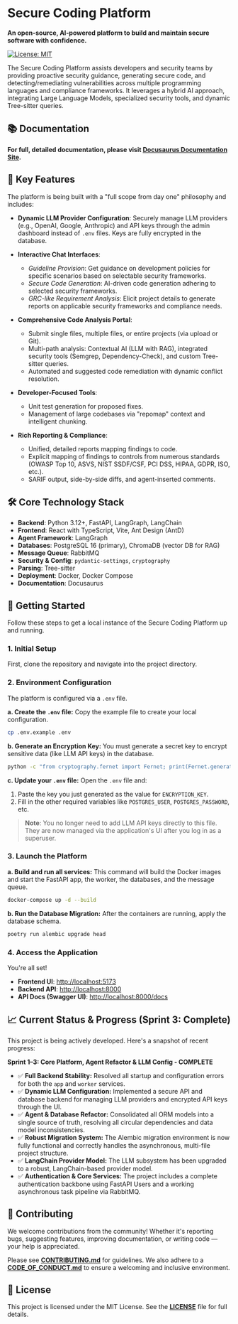 # Secure Coding Platform

**An open-source, AI-powered platform to build and maintain secure software with confidence.**

[![License: MIT](https://img.shields.io/badge/License-MIT-yellow.svg)](https://opensource.org/licenses/MIT)

The Secure Coding Platform assists developers and security teams by providing proactive security guidance, generating secure code, and detecting/remediating vulnerabilities across multiple programming languages and compliance frameworks. It leverages a hybrid AI approach, integrating Large Language Models, specialized security tools, and dynamic Tree-sitter queries.

## 📚 Documentation

**For full, detailed documentation, please visit [Docusaurus Documentation Site](./docs/docs/intro.md).**

## 🌟 Key Features

The platform is being built with a "full scope from day one" philosophy and includes:

* **Dynamic LLM Provider Configuration**: Securely manage LLM providers (e.g., OpenAI, Google, Anthropic) and API keys through the admin dashboard instead of `.env` files. Keys are fully encrypted in the database.
* **Interactive Chat Interfaces**:

  * *Guideline Provision*: Get guidance on development policies for specific scenarios based on selectable security frameworks.
  * *Secure Code Generation*: AI-driven code generation adhering to selected security frameworks.
  * *GRC-like Requirement Analysis*: Elicit project details to generate reports on applicable security frameworks and compliance needs.
* **Comprehensive Code Analysis Portal**:

  * Submit single files, multiple files, or entire projects (via upload or Git).
  * Multi-path analysis: Contextual AI (LLM with RAG), integrated security tools (Semgrep, Dependency-Check), and custom Tree-sitter queries.
  * Automated and suggested code remediation with dynamic conflict resolution.
* **Developer-Focused Tools**:

  * Unit test generation for proposed fixes.
  * Management of large codebases via "repomap" context and intelligent chunking.
* **Rich Reporting & Compliance**:

  * Unified, detailed reports mapping findings to code.
  * Explicit mapping of findings to controls from numerous standards (OWASP Top 10, ASVS, NIST SSDF/CSF, PCI DSS, HIPAA, GDPR, ISO, etc.).
  * SARIF output, side-by-side diffs, and agent-inserted comments.

## 🛠️ Core Technology Stack

* **Backend**: Python 3.12+, FastAPI, LangGraph, LangChain
* **Frontend**: React with TypeScript, Vite, Ant Design (AntD)
* **Agent Framework**: LangGraph
* **Databases**: PostgreSQL 16 (primary), ChromaDB (vector DB for RAG)
* **Message Queue**: RabbitMQ
* **Security & Config**: `pydantic-settings`, `cryptography`
* **Parsing**: Tree-sitter
* **Deployment**: Docker, Docker Compose
* **Documentation**: Docusaurus

## 🚀 Getting Started

Follow these steps to get a local instance of the Secure Coding Platform up and running.

### 1. Initial Setup

First, clone the repository and navigate into the project directory.

### 2. Environment Configuration

The platform is configured via a `.env` file.

**a. Create the `.env` file:**
Copy the example file to create your local configuration.

```bash
cp .env.example .env
```

**b. Generate an Encryption Key:**
You must generate a secret key to encrypt sensitive data (like LLM API keys) in the database.

```bash
python -c "from cryptography.fernet import Fernet; print(Fernet.generate_key().decode())"
```

**c. Update your `.env` file:**
Open the `.env` file and:

1. Paste the key you just generated as the value for `ENCRYPTION_KEY`.
2. Fill in the other required variables like `POSTGRES_USER`, `POSTGRES_PASSWORD`, etc.

> **Note**: You no longer need to add LLM API keys directly to this file. They are now managed via the application's UI after you log in as a superuser.

### 3. Launch the Platform

**a. Build and run all services:**
This command will build the Docker images and start the FastAPI app, the worker, the databases, and the message queue.

```bash
docker-compose up -d --build
```

**b. Run the Database Migration:**
After the containers are running, apply the database schema.

```bash
poetry run alembic upgrade head
```

### 4. Access the Application

You're all set!

* **Frontend UI**: [http://localhost:5173](http://localhost:5173)
* **Backend API**: [http://localhost:8000](http://localhost:8000)
* **API Docs (Swagger UI)**: [http://localhost:8000/docs](http://localhost:8000/docs)

## 📈 Current Status & Progress (Sprint 3: Complete)

This project is being actively developed. Here's a snapshot of recent progress:

**Sprint 1–3: Core Platform, Agent Refactor & LLM Config - COMPLETE**

* ✅ **Full Backend Stability:** Resolved all startup and configuration errors for both the `app` and `worker` services.
* ✅ **Dynamic LLM Configuration:** Implemented a secure API and database backend for managing LLM providers and encrypted API keys through the UI.
* ✅ **Agent & Database Refactor:** Consolidated all ORM models into a single source of truth, resolving all circular dependencies and data model inconsistencies.
* ✅ **Robust Migration System:** The Alembic migration environment is now fully functional and correctly handles the asynchronous, multi-file project structure.
* ✅ **LangChain Provider Model:** The LLM subsystem has been upgraded to a robust, LangChain-based provider model.
* ✅ **Authentication & Core Services:** The project includes a complete authentication backbone using FastAPI Users and a working asynchronous task pipeline via RabbitMQ.

## 🤝 Contributing

We welcome contributions from the community! Whether it's reporting bugs, suggesting features, improving documentation, or writing code — your help is appreciated.

Please see [**CONTRIBUTING.md**](./CONTRIBUTING.md) for guidelines.
We also adhere to a [**CODE\_OF\_CONDUCT.md**](./CODE_OF_CONDUCT.md) to ensure a welcoming and inclusive environment.

## 📄 License

This project is licensed under the MIT License. See the [**LICENSE**](./LICENSE) file for full details.